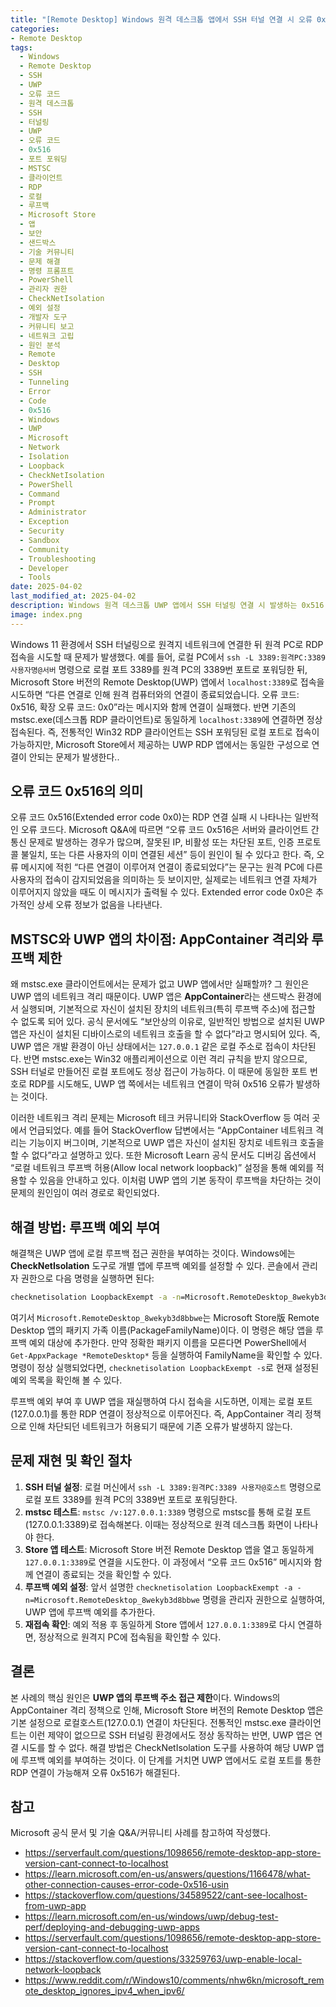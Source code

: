 ```yaml
---
title: "[Remote Desktop] Windows 원격 데스크톱 앱에서 SSH 터널 연결 시 오류 0x516 발생 원인 및 해결"
categories:
- Remote Desktop
tags: 
  - Windows
  - Remote Desktop
  - SSH
  - UWP
  - 오류 코드
  - 원격 데스크톱
  - SSH
  - 터널링
  - UWP
  - 오류 코드
  - 0x516
  - 포트 포워딩
  - MSTSC
  - 클라이언트
  - RDP
  - 로컬
  - 루프백
  - Microsoft Store
  - 앱
  - 보안
  - 샌드박스
  - 기술 커뮤니티
  - 문제 해결
  - 명령 프롬프트
  - PowerShell
  - 관리자 권한
  - CheckNetIsolation
  - 예외 설정
  - 개발자 도구
  - 커뮤니티 보고
  - 네트워크 고립
  - 원인 분석
  - Remote
  - Desktop
  - SSH
  - Tunneling
  - Error
  - Code
  - 0x516
  - Windows
  - UWP
  - Microsoft
  - Network
  - Isolation
  - Loopback
  - CheckNetIsolation
  - PowerShell
  - Command
  - Prompt
  - Administrator
  - Exception
  - Security
  - Sandbox
  - Community
  - Troubleshooting
  - Developer
  - Tools
date: 2025-04-02
last_modified_at: 2025-04-02
description: Windows 원격 데스크톱 UWP 앱에서 SSH 터널링 연결 시 발생하는 0x516 오류의 원인과 해결 방법을 설명한다. UWP 앱의 네트워크 격리 정책으로 인해 localhost 접근이 차단되어 발생하는 문제이며, CheckNetIsolation 도구를 사용한 루프백 예외 설정으로 해결할 수 있다.
image: index.png
---
```



Windows 11 환경에서 SSH 터널링으로 원격지 네트워크에 연결한 뒤 원격 PC로 RDP 접속을 시도할 때 문제가 발생했다. 예를 들어, 로컬 PC에서 `ssh -L 3389:원격PC:3389 사용자명@서버` 명령으로 로컬 포트 3389를 원격 PC의 3389번 포트로 포워딩한 뒤, Microsoft Store 버전의 Remote Desktop(UWP) 앱에서 `localhost:3389`로 접속을 시도하면 “다른 연결로 인해 원격 컴퓨터와의 연결이 종료되었습니다. 오류 코드: 0x516, 확장 오류 코드: 0x0”라는 메시지와 함께 연결이 실패했다. 반면 기존의 mstsc.exe(데스크톱 RDP 클라이언트)로 동일하게 `localhost:3389`에 연결하면 정상 접속된다. 즉, 전통적인 Win32 RDP 클라이언트는 SSH 포워딩된 로컬 포트로 접속이 가능하지만, Microsoft Store에서 제공하는 UWP RDP 앱에서는 동일한 구성으로 연결이 안되는 문제가 발생한다..

## 오류 코드 0x516의 의미

오류 코드 0x516(Extended error code 0x0)는 RDP 연결 실패 시 나타나는 일반적인 오류 코드다. Microsoft Q\&A에 따르면 “오류 코드 0x516은 서버와 클라이언트 간 통신 문제로 발생하는 경우가 많으며, 잘못된 IP, 비활성 또는 차단된 포트, 인증 프로토콜 불일치, 또는 다른 사용자의 이미 연결된 세션” 등이 원인이 될 수 있다고 한다. 즉, 오류 메시지에 적힌 “다른 연결이 이루어져 연결이 종료되었다”는 문구는 원격 PC에 다른 사용자의 접속이 감지되었음을 의미하는 듯 보이지만, 실제로는 네트워크 연결 자체가 이루어지지 않았을 때도 이 메시지가 출력될 수 있다. Extended error code 0x0은 추가적인 상세 오류 정보가 없음을 나타낸다.

## MSTSC와 UWP 앱의 차이점: AppContainer 격리와 루프백 제한

왜 mstsc.exe 클라이언트에서는 문제가 없고 UWP 앱에서만 실패할까? 그 원인은 UWP 앱의 네트워크 격리 때문이다. UWP 앱은 **AppContainer**라는 샌드박스 환경에서 실행되며, 기본적으로 자신이 설치된 장치의 네트워크(특히 루프백 주소)에 접근할 수 없도록 되어 있다. 공식 문서에도 “보안상의 이유로, 일반적인 방법으로 설치된 UWP 앱은 자신이 설치된 디바이스로의 네트워크 호출을 할 수 없다”라고 명시되어 있다. 즉, UWP 앱은 개발 환경이 아닌 상태에서는 `127.0.0.1` 같은 로컬 주소로 접속이 차단된다. 반면 mstsc.exe는 Win32 애플리케이션으로 이런 격리 규칙을 받지 않으므로, SSH 터널로 만들어진 로컬 포트에도 정상 접근이 가능하다. 이 때문에 동일한 포트 번호로 RDP를 시도해도, UWP 앱 쪽에서는 네트워크 연결이 막혀 0x516 오류가 발생하는 것이다.

이러한 네트워크 격리 문제는 Microsoft 테크 커뮤니티와 StackOverflow 등 여러 곳에서 언급되었다. 예를 들어 StackOverflow 답변에서는 “AppContainer 네트워크 격리는 기능이지 버그이며, 기본적으로 UWP 앱은 자신이 설치된 장치로 네트워크 호출을 할 수 없다”라고 설명하고 있다. 또한 Microsoft Learn 공식 문서도 디버깅 옵션에서 “로컬 네트워크 루프백 허용(Allow local network loopback)” 설정을 통해 예외를 적용할 수 있음을 안내하고 있다. 이처럼 UWP 앱의 기본 동작이 루프백을 차단하는 것이 문제의 원인임이 여러 경로로 확인되었다.

## 해결 방법: 루프백 예외 부여

해결책은 UWP 앱에 로컬 루프백 접근 권한을 부여하는 것이다. Windows에는 **CheckNetIsolation** 도구로 개별 앱에 루프백 예외를 설정할 수 있다. 콘솔에서 관리자 권한으로 다음 명령을 실행하면 된다:

```bat
checknetisolation LoopbackExempt -a -n=Microsoft.RemoteDesktop_8wekyb3d8bbwe
```

여기서 `Microsoft.RemoteDesktop_8wekyb3d8bbwe`는 Microsoft Store版 Remote Desktop 앱의 패키지 가족 이름(PackageFamilyName)이다. 이 명령은 해당 앱을 루프백 예외 대상에 추가한다. 만약 정확한 패키지 이름을 모른다면 PowerShell에서 `Get-AppxPackage *RemoteDesktop*` 등을 실행하여 FamilyName을 확인할 수 있다. 명령이 정상 실행되었다면, `checknetisolation LoopbackExempt -s`로 현재 설정된 예외 목록을 확인해 볼 수 있다.

루프백 예외 부여 후 UWP 앱을 재실행하여 다시 접속을 시도하면, 이제는 로컬 포트(127.0.0.1)를 통한 RDP 연결이 정상적으로 이루어진다. 즉, AppContainer 격리 정책으로 인해 차단되던 네트워크가 허용되기 때문에 기존 오류가 발생하지 않는다.

## 문제 재현 및 확인 절차

1. **SSH 터널 설정**: 로컬 머신에서 `ssh -L 3389:원격PC:3389 사용자@호스트` 명령으로 로컬 포트 3389를 원격 PC의 3389번 포트로 포워딩한다.
2. **mstsc 테스트**: `mstsc /v:127.0.0.1:3389` 명령으로 mstsc를 통해 로컬 포트(127.0.0.1:3389)로 접속해본다. 이때는 정상적으로 원격 데스크톱 화면이 나타나야 한다.
3. **Store 앱 테스트**: Microsoft Store 버전 Remote Desktop 앱을 열고 동일하게 `127.0.0.1:3389`로 연결을 시도한다. 이 과정에서 “오류 코드 0x516” 메시지와 함께 연결이 종료되는 것을 확인할 수 있다.
4. **루프백 예외 설정**: 앞서 설명한 `checknetisolation LoopbackExempt -a -n=Microsoft.RemoteDesktop_8wekyb3d8bbwe` 명령을 관리자 권한으로 실행하여, UWP 앱에 루프백 예외를 추가한다.
5. **재접속 확인**: 예외 적용 후 동일하게 Store 앱에서 `127.0.0.1:3389`로 다시 연결하면, 정상적으로 원격지 PC에 접속됨을 확인할 수 있다.

## 결론

본 사례의 핵심 원인은 **UWP 앱의 루프백 주소 접근 제한**이다. Windows의 AppContainer 격리 정책으로 인해, Microsoft Store 버전의 Remote Desktop 앱은 기본 설정으로 로컬호스트(127.0.0.1) 연결이 차단된다. 전통적인 mstsc.exe 클라이언트는 이런 제약이 없으므로 SSH 터널링 환경에서도 정상 동작하는 반면, UWP 앱은 연결 시도를 할 수 없다. 해결 방법은 CheckNetIsolation 도구를 사용하여 해당 UWP 앱에 루프백 예외를 부여하는 것이다. 이 단계를 거치면 UWP 앱에서도 로컬 포트를 통한 RDP 연결이 가능해져 오류 0x516가 해결된다.

## 참고

Microsoft 공식 문서 및 기술 Q\&A/커뮤니티 사례를 참고하여 작성했다.

* https://serverfault.com/questions/1098656/remote-desktop-app-store-version-cant-connect-to-localhost
* https://learn.microsoft.com/en-us/answers/questions/1166478/what-other-connection-causes-error-code-0x516-usin
* https://stackoverflow.com/questions/34589522/cant-see-localhost-from-uwp-app
* https://learn.microsoft.com/en-us/windows/uwp/debug-test-perf/deploying-and-debugging-uwp-apps
* https://serverfault.com/questions/1098656/remote-desktop-app-store-version-cant-connect-to-localhost
* https://stackoverflow.com/questions/33259763/uwp-enable-local-network-loopback
* https://www.reddit.com/r/Windows10/comments/nhw6kn/microsoft_remote_desktop_ignores_ipv4_when_ipv6/